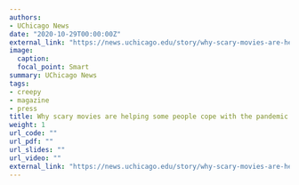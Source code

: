 ```yaml
---
authors:
- UChicago News
date: "2020-10-29T00:00:00Z"
external_link: "https://news.uchicago.edu/story/why-scary-movies-are-helping-some-people-cope-pandemic"
image:
  caption:
  focal_point: Smart
summary: UChicago News
tags:
- creepy
- magazine
- press
title: Why scary movies are helping some people cope with the pandemic
weight: 1
url_code: ""
url_pdf: ""
url_slides: ""
url_video: ""
external_link: "https://news.uchicago.edu/story/why-scary-movies-are-helping-some-people-cope-pandemic"
---
```

